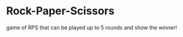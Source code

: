 # Rock-Paper-Scissors
game of RPS that can be played up to 5 rounds and show the winner!                                                                                                                                                                                                                                                                                                            